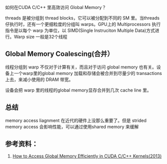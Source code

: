 如何在CUDA C/C++ 里高效访问 Global Memory？

threads 是被分组到 thread blocks，它可以被分配到不同的 SM 里。当threads仔执行时，还有一个更细粒度的分组叫 warps。GPU上的 Multiprocessors 执行指令是以每个 warp 为单位，以  SIMD(Single Instruciton Multiple Data)方式进行。Warp size 一般是32个线程

## Global Memory Coalescing(合并）
线程分组到 warp 不仅对于计算有关，而且对于访问 global memory 也有关。设备上一个warp里的global memory 加载和存储会被合并到尽量少的 transactions 上去，来减小使用的 DRAM 带宽。

设备会把 warp 里的线程的global memory显存合并到几次 cache line 里。

## 总结
memory access liagnment 在近代的硬件上没那么重要了。但是 strided memory access 会影响性能，可以通过使用shared memory 来缓解

## 参考资料：
1. [How to Access Global Memory Efficiently in CUDA C/C++ Kernels(2013)](https://developer.nvidia.com/blog/how-access-global-memory-efficiently-cuda-c-kernels/)
